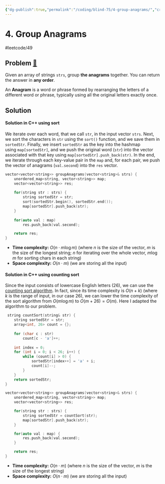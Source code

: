 ```yaml
---
{"dg-publish":true,"permalink":"/coding/blind-75/4-group-anagrams/","created":"2023-07-24T16:32:49.611+02:00","updated":"2023-09-19T17:39:23.949+02:00"}
---
```


# 4. Group Anagrams
#leetcode/49
## Problem [🔗](https://leetcode.com/problems/group-anagrams)
Given an array of strings `strs`, group **the anagrams** together. You can return the answer in **any order**.

An **Anagram** is a word or phrase formed by rearranging the letters of a different word or phrase, typically using all the original letters exactly once.

## Solution
#### Solution in C++ using sort
We iterate over each word, that we call `str`, in the input vector `strs`. Next, we sort the characters in `str` using the `sort()` function, and we save them in `sortedStr`. Finally, we insert `sortedStr` as the key into the hashmap using `map[sortedStr]`, and we push the original word (`str`) into the vector associated with that key using `map[sortedStr].push_back(str)`. 
In the end, we iterate through each key-value pair in the `map` and, for each pair, we push the vector of anagrams (`val.second`) into the `res` vector.

```cpp
vector<vector<string>> groupAnagrams(vector<string>& strs) {
    unordered_map<string, vector<string>> map;
    vector<vector<string>> res;
    
    for(string str : strs) {
        string sortedStr = str;
        sort(sortedStr.begin(), sortedStr.end());
        map[sortedStr].push_back(str);
    }
    
    for(auto val : map)
        res.push_back(val.second);

    return res;
}
```
- **Time complexity:** $O(n \cdot m \log m)$ (where _n_ is the size of the vector, _m_ is the size of the longest string; _n_ for iterating over the whole vector, $m \log m$ for sorting chars in each string)
- **Space complexity:** $O(n \cdot m)$ (we are storing all the input)

#### Solution in C++ using counting sort
Since the input consists of lowercase English letters (26), we can use the [counting sort algorithm](https://it.wikipedia.org/wiki/Counting_sort). In fact, since its time complexity is $O(n + k)$ (where $k$ is the range of input, in our case 26), we can lower the time complexity of the sort algorithm from $O(m \log m)$ to $O(m + 26) = O(m)$. Here I adapted the algorithm to our problem.

```cpp
 string countSort(string& str) {        
    string sortedStr = str;
    array<int, 26> count = {};
    
    for (char c : str)
        count[c - 'a']++;
        
    int index = 0;
    for (int i = 0; i < 26; i++) {
        while (count[i] > 0) {
            sortedStr[index++] = 'a' + i;
            count[i]--;
        }
    }
    return sortedStr;
}

vector<vector<string>> groupAnagrams(vector<string>& strs) {
	unordered_map<string, vector<string>> map;
	vector<vector<string>> res;

	for(string str : strs) {
		string sortedStr = countSort(str);
		map[sortedStr].push_back(str);
	}

	for(auto val : map) {
		res.push_back(val.second);
	}

	return res;
}
```
- **Time complexity:** $O(n \cdot m)$ (where _n_ is the size of the vector, _m_ is the size of the longest string)
- **Space complexity:** $O(n \cdot m)$ (we are storing all the input)